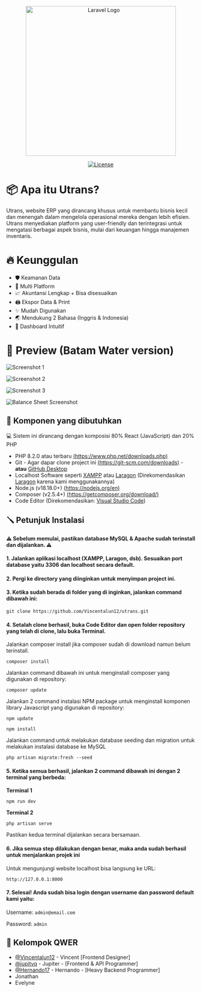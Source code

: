 <p align="center"><a href="https://laravel.com" target="_blank"><img src="https://media.discordapp.net/attachments/1150374149236195388/1187767255354843226/Utrans2.png?ex=65981575&is=6585a075&hm=cf0bf1945abf9808fd7467cc4bfbba681c238c505831df9e7a4dcbd0e7381556&=&format=webp&quality=lossless&width=1087&height=249" width="400" alt="Laravel Logo"></a></p>

<p align="center">
<a href="https://packagist.org/packages/laravel/framework"><img src="https://img.shields.io/packagist/l/laravel/framework" alt="License"></a>
</p>

# 📦 Apa itu Utrans?

Utrans, website ERP yang dirancang khusus untuk membantu bisnis kecil dan menengah dalam mengelola operasional mereka dengan lebih efisien. Utrans menyediakan platform yang user-friendly dan terintegrasi untuk mengatasi berbagai aspek bisnis, mulai dari keuangan hingga manajemen inventaris.

# 🔥 Keunggulan

- 🛡️ Keamanan Data
- 🤳 Multi Platform
- 📈 Akuntansi Lengkap + Bisa disesuaikan
- 🖨️ Ekspor Data & Print
- ✨ Mudah Digunakan
- 🌏 Mendukung 2 Bahasa (Inggris & Indonesia)
- 📱 Dashboard Intuitif


# 📸 Preview (Batam Water version)

![Screenshot 1](https://media.discordapp.net/attachments/1150374149236195388/1187799656139329628/image.png)

![Screenshot 2](https://media.discordapp.net/attachments/1150374149236195388/1187796961194147930/image.png)

![Screenshot 3](https://media.discordapp.net/attachments/1150374149236195388/1187799291939520542/image.png)

![Balance Sheet Screenshot](https://media.discordapp.net/attachments/1150374149236195388/1188186947466842182/image.png)


## 🧶 Komponen yang dibutuhkan

💻 Sistem ini dirancang dengan komposisi 80% React (JavaScript) dan 20% PHP

- PHP 8.2.0 atau terbaru [(https://www.php.net/downloads.php)](https://www.php.net/downloads.php)
- Git - Agar dapar clone project ini [(https://git-scm.com/downloads)](https://git-scm.com/downloads) - **atau** [GitHub Desktop](https://desktop.github.com/)
- Localhost Software seperti [XAMPP](https://www.apachefriends.org/download.html) atau [Laragon](https://laragon.org/download/index.html) (Direkomendasikan [Laragon](https://laragon.org/download/index.html) karena kami menggunakannya) 
- Node.js (v18.18.0+) [(https://nodejs.org/en)](https://nodejs.org/en)
- Composer (v2.5.4+) [(https://getcomposer.org/download/)](https://getcomposer.org/download/)
- Code Editor (Direkomendasikan: [Visual Studio Code](https://code.visualstudio.com/download))

## 🪛 Petunjuk Instalasi

#### ⚠️ Sebelum memulai, pastikan database MySQL & Apache sudah terinstall dan dijalankan. ⚠️

#### 1. Jalankan aplikasi localhost (XAMPP, Laragon, dsb). Sesuaikan port database yaitu 3306 dan localhost secara default.
#### 2. Pergi ke directory yang diinginkan untuk menyimpan project ini.
#### 3. Ketika sudah berada di folder yang di inginkan, jalankan command dibawah ini:
```http
git clone https://github.com/Vincentalun12/utrans.git
```
#### 4. Setalah clone berhasil, buka Code Editor dan open folder repository yang telah di clone, lalu buka Terminal.


Jalankan composer install jika composer sudah di download namun belum terinstall.
```http
composer install
```
Jalankan command dibawah ini untuk menginstall composer yang digunakan di repository:
```http
composer update
```

Jalankan 2 command instalasi NPM package untuk menginstall komponen library Javascript yang digunakan di repository:
```http
npm update
```
```http
npm install
```

Jalankan command untuk melakukan database seeding dan migration untuk melakukan instalasi database ke MySQL
```http
php artisan migrate:fresh --seed
```

#### 5. Ketika semua berhasil, jalankan 2 command dibawah ini dengan 2 terminal yang berbeda:

**Terminal 1**
```http
npm run dev
```

**Terminal 2**
```http
php artisan serve
```

Pastikan kedua terminal dijalankan secara bersamaan.

#### 6. Jika semua step dilakukan dengan benar, maka anda sudah berhasil untuk menjalankan projek ini

Untuk mengunjungi website localhost bisa langsung ke URL:
```http
http://127.0.0.1:8000
```

#### 7. Selesai! Anda sudah bisa login dengan username dan password default kami yaitu:

Username: `admin@email.com`

Password: `admin`

## 💎 Kelompok QWER

- [@Vincentalun12](https://github.com/Vincentalun12) - Vincent [Frontend Designer]
- [@jupitvq](https://github.com/jupitvq) - Jupiter - [Frontend & API Programmer]
- [@Hernando17](https://github.com/Hernando17) - Hernando - [Heavy Backend Programmer]
- Jonathan
- Evelyne
